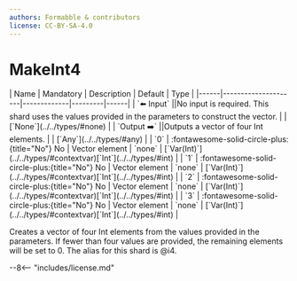 ```yaml
---
authors: Formabble & contributors
license: CC-BY-SA-4.0
---
```



# MakeInt4

<div class="sh-parameters" markdown="1">
| Name | Mandatory | Description | Default | Type |
|------|---------------------|-------------|---------|------|
| `⬅️ Input` ||No input is required. This shard uses the values provided in the parameters to construct the vector. | | [`None`](../../types/#none) |
| `Output ➡️` ||Outputs a vector of four Int elements. | | [`Any`](../../types/#any) |
| `0` | :fontawesome-solid-circle-plus:{title="No"} No  | Vector element | `none` | [`Var(Int)`](../../types/#contextvar)[`Int`](../../types/#int) |
| `1` | :fontawesome-solid-circle-plus:{title="No"} No  | Vector element | `none` | [`Var(Int)`](../../types/#contextvar)[`Int`](../../types/#int) |
| `2` | :fontawesome-solid-circle-plus:{title="No"} No  | Vector element | `none` | [`Var(Int)`](../../types/#contextvar)[`Int`](../../types/#int) |
| `3` | :fontawesome-solid-circle-plus:{title="No"} No  | Vector element | `none` | [`Var(Int)`](../../types/#contextvar)[`Int`](../../types/#int) |

</div>

Creates a vector of four Int elements from the values provided in the parameters. If fewer than four values are provided, the remaining elements will be set to 0. The alias for this shard is @i4.

--8<-- "includes/license.md"

